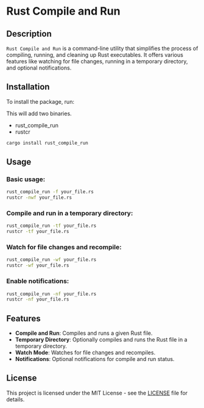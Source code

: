 # Rust Compile and Run

## Description

`Rust Compile and Run` is a command-line utility that simplifies the process of compiling, running, and cleaning up Rust executables. It offers various features like watching for file changes, running in a temporary directory, and optional notifications.

## Installation

To install the package, run:

This will add two binaries.
- rust_compile_run
- rustcr

```bash
cargo install rust_compile_run
```

## Usage

### Basic usage:

```bash
rust_compile_run -f your_file.rs
rustcr -nwf your_file.rs
```

### Compile and run in a temporary directory:

```bash
rust_compile_run -tf your_file.rs
rustcr -tf your_file.rs
```

### Watch for file changes and recompile:

```bash
rust_compile_run -wf your_file.rs
rustcr -wf your_file.rs
```

### Enable notifications:

```bash
rust_compile_run -nf your_file.rs
rustcr -nf your_file.rs
```

## Features

- **Compile and Run**: Compiles and runs a given Rust file.
- **Temporary Directory**: Optionally compiles and runs the Rust file in a temporary directory.
- **Watch Mode**: Watches for file changes and recompiles.
- **Notifications**: Optional notifications for compile and run status.

## License

This project is licensed under the MIT License - see the [LICENSE](LICENSE) file for details.
